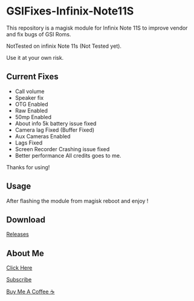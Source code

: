 # GSIFixes-Infinix-Note11S

This repository is a magisk module for Infinix Note 11S to improve vendor and fix bugs of GSI Roms.

NotTested on infinix Note 11s (Not Tested yet).

Use it at your own risk.

## Current Fixes
+ Call volume
+ Speaker fix
+ OTG Enabled
+ Raw Enabled
+ 50mp Enabled
+ About info 5k battery issue fixed
+ Camera lag Fixed (Buffer Fixed)
+ Aux Cameras Enabled 
+ Lags Fixed
+ Screen Recorder Crashing issue fixed
+ Better performance
All credits goes to me.

Thanks for using!
## Usage
After flashing the module from magisk reboot and enjoy !
## Download
[Releases](https://github.com/SOUROVKHANNAHID/GSIFixes-Infinix-Note11S/releases/)
## About Me
[Click Here](https://linktr.ee/D3V1L.XH4N)

[Subscribe](https://youtube.com/@SourovKhanNahid)

[Buy Me A Coffee ☕](https://www.buymeacoffee.com/SourovKhanNahid)
